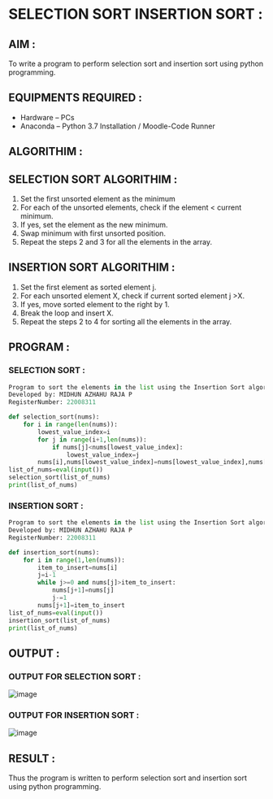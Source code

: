 # SELECTION SORT INSERTION SORT :

## AIM :

To write a program to perform selection sort and insertion sort using python programming.

## EQUIPMENTS REQUIRED :

-	Hardware – PCs  
-	Anaconda – Python 3.7 Installation / Moodle-Code Runner

## ALGORITHIM :

## SELECTION SORT ALGORITHIM :

1.	Set the first unsorted element as the minimum
2.	For each of the unsorted elements, check if the element < current minimum.
3.	If yes, set the element as the new minimum.
4.	Swap minimum with first unsorted position.
5.	Repeat the steps 2 and 3 for all the elements in the array.

## INSERTION SORT ALGORITHIM :

1.	Set the first element as sorted element j.
2.	For each unsorted element X, check if current sorted element j >X.
3.	If yes, move sorted element to the right by 1.
4.	Break the loop and insert X.
5.	Repeat the steps 2 to 4 for sorting all the elements in the array.

## PROGRAM :

###  SELECTION SORT :
```python
Program to sort the elements in the list using the Insertion Sort algorithm.
Developed by: MIDHUN AZHAHU RAJA P
RegisterNumber: 22008311

def selection_sort(nums):
    for i in range(len(nums)):
        lowest_value_index=i
        for j in range(i+1,len(nums)):
            if nums[j]<nums[lowest_value_index]:
                lowest_value_index=j
        nums[i],nums[lowest_value_index]=nums[lowest_value_index],nums[i]
list_of_nums=eval(input())
selection_sort(list_of_nums)
print(list_of_nums)


```

### INSERTION SORT :

```PYTHON
Program to sort the elements in the list using the Insertion Sort algorithm.
Developed by: MIDHUN AZHAHU RAJA P
RegisterNumber: 22008311

def insertion_sort(nums):
    for i in range(1,len(nums)):
        item_to_insert=nums[i]
        j=i-1
        while j>=0 and nums[j]>item_to_insert:
            nums[j+1]=nums[j]
            j-=1
        nums[j+1]=item_to_insert
list_of_nums=eval(input())
insertion_sort(list_of_nums)
print(list_of_nums)
```

## OUTPUT :

### OUTPUT FOR SELECTION SORT :

![image](https://user-images.githubusercontent.com/118054670/213932415-c3811b31-724d-4e3a-a8d6-ef1565f7220f.png)

### OUTPUT FOR INSERTION SORT :

![image](https://user-images.githubusercontent.com/118054670/213932783-c860749b-93b9-4fda-a5b5-5cc507c63563.png)

## RESULT :

Thus the program is written to perform selection sort and insertion sort using python programming.
